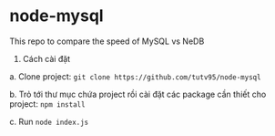 # node-mysql
This repo to compare the speed of MySQL vs NeDB

1. Cách cài đặt

 a. Clone project:
 `git clone https://github.com/tutv95/node-mysql`

 b. Trỏ tới thư mục chứa project rồi cài đặt các package cần thiết cho project:
 `npm install`
 
 c. Run
 `node index.js`

